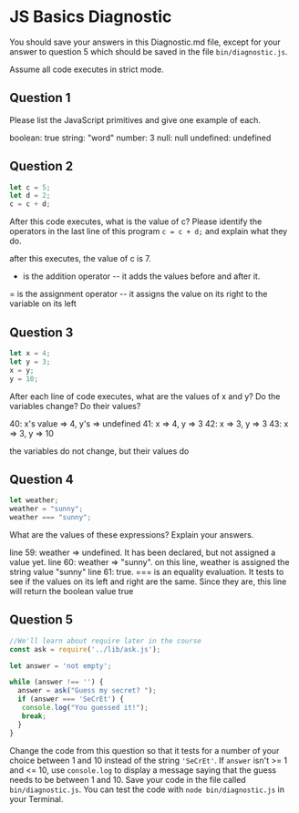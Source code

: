 # JS Basics Diagnostic

You should save your answers in this Diagnostic.md file, except for your answer to
question 5 which should be saved in the file `bin/diagnostic.js`.

Assume all code executes in strict mode.

## Question 1

Please list the JavaScript primitives and give one example of each.

boolean: true
string: "word"
number: 3
null: null
undefined: undefined

## Question 2

```js
let c = 5;
let d = 2;
c = c + d;

```

After this code executes, what is the value of c?  Please identify the operators in the last line of this program `c = c + d;` and explain what they do.

after this executes, the value of c is 7.

+ is the addition operator -- it adds the values before and after it.

= is the assignment operator -- it assigns the value on its right to the
variable on its left


## Question 3

```js
let x = 4;
let y = 3;
x = y;
y = 10;
```

After each line of code executes, what are the values of x and y?  Do the variables change?  Do their values?

<!-- solution below -->
40: x's value => 4, y's => undefined
41: x => 4, y => 3
42: x => 3, y => 3
43: x => 3, y => 10

the variables do not change, but their values do

## Question 4

```js
let weather;
weather = "sunny";
weather === "sunny";
```

What are the values of these expressions?  Explain your answers.

line 59: weather => undefined. It has been declared, but not assigned a value
yet.
line 60: weather => "sunny". on this line, weather is assigned the string value
"sunny"
line 61: true. === is an equality evaluation. It tests to see if the values on
its left and right are the same. Since they are, this line will return the
boolean value true


## Question 5

```js
//We'll learn about require later in the course
const ask = require('../lib/ask.js');

let answer = 'not empty';

while (answer !== '') {
  answer = ask("Guess my secret? ");
  if (answer === 'SeCrEt') {
   console.log("You guessed it!");
   break;
  }
}
```

Change the code from this question so that it tests for a number of your choice
between 1 and 10 instead of the string `'SeCrEt'`.  If `answer` isn't >= 1 and
<= 10, use `console.log` to display a message saying that the guess needs to
be between 1 and 10.  Save your code in the file called `bin/diagnostic.js`.
You can test the code with `node bin/diagnostic.js` in your Terminal.
